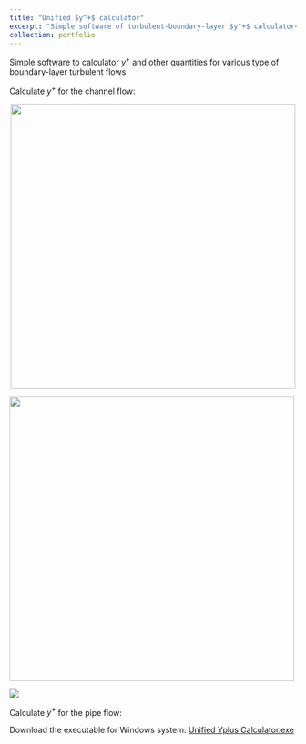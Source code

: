 ```yaml
---
title: "Unified $y^+$ calculator"
excerpt: "Simple software of turbulent-boundary-layer $y^+$ calculator<br/><img src='/HaoGuo.github.io/files/portfolio/yplus/yplus-calculator-cover.png'>"
collection: portfolio
---
```


Simple software to calculator $y^+$ and other quantities for various type of boundary-layer turbulent flows.

Calculate $y^+$ for the channel flow:

<p align="center">
    <img width="500" src="/HaoGuo.github.io/files/portfolio/yplus/ChannelFlowTab.png">
    <!-- <br /> -->
    <!-- <em>Rayleigh–Taylor instability predicted by high-order DOLINC scheme.</em> -->
</p>

<p margin-left=auto>
    <img width="500" src="/HaoGuo.github.io/files/portfolio/yplus/PipeFlowTab.png">
    <!-- <br /> -->
    <!-- <em>Rayleigh–Taylor instability predicted by high-order DOLINC scheme.</em> -->
</p>
<img margin-left="50" src="/HaoGuo.github.io/files/portfolio/yplus/ChannelFlowTab.png">

Calculate $y^+$ for the pipe flow:

Download the executable for Windows system: [Unified Yplus Calculator.exe](</HaoGuo.github.io/files/portfolio/yplus/Unified Yplus Calculator.exe>)
